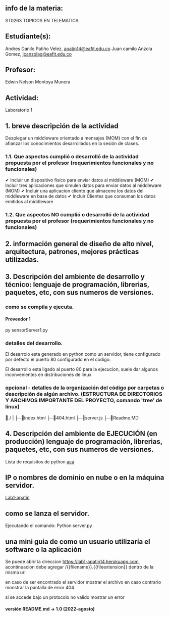 ## info de la materia: 

ST0263 TOPICOS EN TELEMATICA

## Estudiante(s): 

Andres Danilo Patiño Velez, apatin14@eafit.edu.co
Juan camilo Anzola Gomez, jcanzolag@eafit.edu.co

## Profesor: 

Edwin Nelson Montoya Munera

## Actividad: 

Laboratorio 1
  
## 1. breve descripción de la actividad

Desplegar un middleware orientado a mensajes (MOM) con el fin de afianzar los conocimientos
desarrollados en la sesión de clases.

### 1.1. Que aspectos cumplió o desarrolló de la actividad propuesta por el profesor (requerimientos funcionales y no funcionales)

✔ Incluir un dispositivo fisico para enviar datos al middleware (MOM)
✔ Incluir tres aplicaciones que simulen datos para enviar datos al middleware (MOM) 
✔ Incluir una aplicacion cliente que almacene los datos del middleware en base de datos 
✔ Incluir Clientes que consuman los datos emitidos al middleware


### 1.2. Que aspectos NO cumplió o desarrolló de la actividad propuesta por el profesor (requerimientos funcionales y no funcionales)

## 2. información general de diseño de alto nivel, arquitectura, patrones, mejores prácticas utilizadas.



## 3. Descripción del ambiente de desarrollo y técnico: lenguaje de programación, librerias, paquetes, etc, con sus numeros de versiones.

### como se compila y ejecuta.

#### Proveedor 1
  py sensorServer1.py
  
### detalles del desarrollo.
  El desarrolo esta generado en python como un servidor, tiene configurado por defecto el puerto 80 configurado en el codigo.
  
  El desarrollo esta ligado al puerto 80 para la ejecucion, suele dar algunos inconvenientes en distribuciones de linux
### opcional - detalles de la organización del código por carpetas o descripción de algún archivo. (ESTRUCTURA DE DIRECTORIOS Y ARCHIVOS IMPORTANTE DEL PROYECTO, comando 'tree' de linux)
  
   📁./
    |
    ├─💽index.html
    ├─💽404.html
    ├─💽server.js
    ├─💽Readme.MD
  

## 4. Descripción del ambiente de EJECUCIÓN (en producción) lenguaje de programación, librerias, paquetes, etc, con sus numeros de versiones.
  
  Lista de requisitos de python [aca](https://github.com/st0263-2266/lab1-apatin14/blob/main/requirements.txt)

## IP o nombres de dominio en nube o en la máquina servidor.
  
[Lab1-apatin](https://lab1-apatin14.herokuapp.com/)

## como se lanza el servidor.
  Ejecutando el comando: Python server.py

## una mini guia de como un usuario utilizaría el software o la aplicación

  Se puede abrir la direccion https://lab1-apatin14.herokuapp.com, acontinuacion debe agregar /{{filename}}.{{fileextension}} dentro de la misma url
  
  en caso de ser encontrado el servidor mostrar el archivo
  en caso contrario monstrar la pantalla de error 404

  si se accede bajo un protocolo no valido mostrar un error
  

#### versión README.md -> 1.0 (2022-agosto)